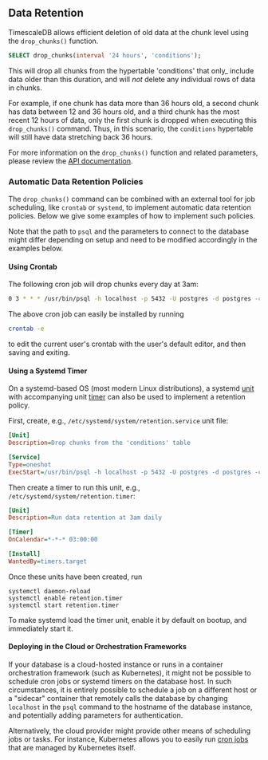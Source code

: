 ## Data Retention <a id="data-retention"></a>

TimescaleDB allows efficient deletion of old data at the chunk level
using the `drop_chunks()` function.

```sql
SELECT drop_chunks(interval '24 hours', 'conditions');
```

This will drop all chunks from the hypertable 'conditions' that only_
include data older than this duration, and will _not_ delete any
individual rows of data in chunks.

For example, if one chunk has data more than 36 hours old, a second
chunk has data between 12 and 36 hours old, and a third chunk has the
most recent 12 hours of data, only the first chunk is dropped when
executing this `drop_chunks()` command. Thus, in this scenario, the
`conditions` hypertable will still have data stretching back 36 hours.

For more information on the `drop_chunks()` function and related
parameters, please review the [API documentation][drop_chunks].

### Automatic Data Retention Policies

The `drop_chunks()` command can be combined with an external tool for
job scheduling, like `crontab` or `systemd`, to implement automatic
data retention policies. Below we give some examples of how to
implement such policies.

Note that the path to `psql` and the parameters to connect to the
database might differ depending on setup and need to be modified
accordingly in the examples below.

#### Using Crontab

The following cron job will drop chunks every day at 3am:

```bash
0 3 * * * /usr/bin/psql -h localhost -p 5432 -U postgres -d postgres -c "SELECT drop_chunks(interval '24 hours', 'conditions');" >/dev/null 2>&1
```

The above cron job can easily be installed by running

```bash
crontab -e
```

to edit the current user's crontab with the user's default editor, and
then saving and exiting.

#### Using a Systemd Timer

On a systemd-based OS (most modern Linux distributions), a systemd [unit][]
with accompanying unit [timer][] can also be used to implement a
retention policy.

First, create, e.g., `/etc/systemd/system/retention.service` unit file:

```ini
[Unit]
Description=Drop chunks from the 'conditions' table

[Service]
Type=oneshot
ExecStart=/usr/bin/psql -h localhost -p 5432 -U postgres -d postgres -c "SELECT drop_chunks(interval '24 hours', 'conditions');"
```

Then create a timer to run this unit, e.g., `/etc/systemd/system/retention.timer`:

```ini
[Unit]
Description=Run data retention at 3am daily

[Timer]
OnCalendar=*-*-* 03:00:00

[Install]
WantedBy=timers.target
```

Once these units have been created, run

```
systemctl daemon-reload
systemctl enable retention.timer
systemctl start retention.timer
```

To make systemd load the timer unit, enable it by default on bootup,
and immediately start it.


#### Deploying in the Cloud or Orchestration Frameworks

If your database is a cloud-hosted instance or runs in a container
orchestration framework (such as Kubernetes), it might not be possible
to schedule cron jobs or systemd timers on the database host. In such
circumstances, it is entirely possible to schedule a job on a
different host or a "sidecar" container that remotely calls the
database by changing `localhost` in the `psql` command to the hostname
of the database instance, and potentially adding parameters for
authentication.

Alternatively, the cloud provider might provide other means of
scheduling jobs or tasks. For instance, Kubernetes allows you to
easily run [cron jobs][kube_cronjob] that are managed by Kubernetes
itself.


[drop_chunks]: /api/api-timescaledb#drop_chunks
[unit]: https://www.freedesktop.org/software/systemd/man/systemd.unit.html
[timer]: https://www.freedesktop.org/software/systemd/man/systemd.timer.html
[kube_cronjob]: https://kubernetes.io/docs/concepts/workloads/controllers/cron-jobs/
